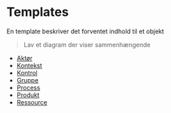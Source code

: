 # Templates

En template beskriver det forventet indhold til et objekt

> Lav et diagram der viser sammenhængende

- [Aktør](Actor)
- [Kontekst](Context)
- [Kontrol](Control)
- [Gruppe](Group)
- [Process](Process)
- [Produkt](Product)
- [Ressource](Resource)
